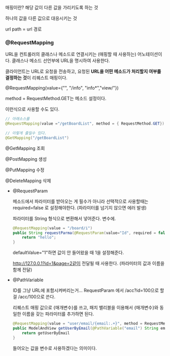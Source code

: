 매핑이란? 해당 값이 다른 값을 가리키도록 하는 것

하나의 값을 다른 값으로 대응시키는 것

url path = url 경로

### @RequestMapping

 URL을 컨트롤러의 클래스나 메소드로 연결시키는 (매핑할 때 사용하는) 어노테이션이다. 클래스나 메소드 선언부에 URL을 명시하여 사용한다. 

클라이언트는 URL로 요청을 전송하고, 요청된 **URL을 어떤 메소드가 처리할지 여부를 결정하는 것**이 리퀘스트 매핑이다. 

@RequestMapping(value={"", "/info", "info*","view/"})

method = RequestMethod.GET는 메소드 설정이다.

이런식으로 사용할 수도 있다. 

```java
// 아래소스를
@RequestMapping(value ="/getBoardList", method = { RequestMethod.GET})
 
// 이렇게 줄일수 있다.
@GetMapping("/getBoardList")
```

@GetMapping 조회

@PostMapping  생성

@PutMapping  수정

@DeleteMapping  삭제



- @RequestParam

  메소드에서 파라미터를 받아오는 게 필수가 아니라 선택적으로 사용할때는 required=false 로 설정해야한다.  (파라미터를 넘기지 않으면 에러 발생)

  파라미터를 String 형식으로 변환해서 넣어준다. 변수에.

  ```java
  @RequestMapping(value = "/board/i")
  public String requestParma(@RequestParam(value="Id", required = false) String Id, @RequestParam ("page") String page){
      return "hello";
  }
  ```

  defaultValue="1"하면 값이 안 들어왔을 때 1을 설정해준다.

  http://127.0.0.1?id=1&page=2같이 전달될 때 사용한다. (파라미터의 값과 이름을 함께 전달)

  

- @PathVariable

  ID를 그냥 URL에 포함시켜버리는거... RequestParam 에서 /acc?id=100으로 할걸 /acc/100으로 쓴다.

  리퀘스트 매핑 값으로 {매개변수}를 쓰고, 패치 밸리블을 이용해서 {매개변수}와 동일한 이름을 갖는 파라미터를 추가하면 된다.

  ```java
  @RequestMapping(value = "user/email/{email:.+}", method = RequestMethod.GET)
  public ModelAndView getUserByEmail(@PathVariable("email") String email) {
      return getUserByEmail
  }
  ```

  들어오는 값을 변수로 사용하겠다는 의미이다. 

